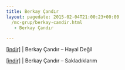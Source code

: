 ```yaml
---
title: Berkay Çandır
layout: pagedate: 2015-02-04T21:00:23+00:00
  /mc-grup/berkay-candir.html
   - Berkay Çandır

---
```

<a href="https://cloud.mail.ru/public/27b69585069c/Berkay%20%C3%87and%C4%B1r%20-%20Hayal%20De%C4%9Fil%20(Beat)" target="_blank">[indir]</a> | Berkay Çandır &#8211; Hayal Değil

<a href="https://cloud.mail.ru/public/85de91326a30/Berkay%20%C3%87and%C4%B1r%20-%20Saklad%C4%B1klar%C4%B1m" target="_blank">[indir]</a> | Berkay Çandır &#8211; Sakladıklarım